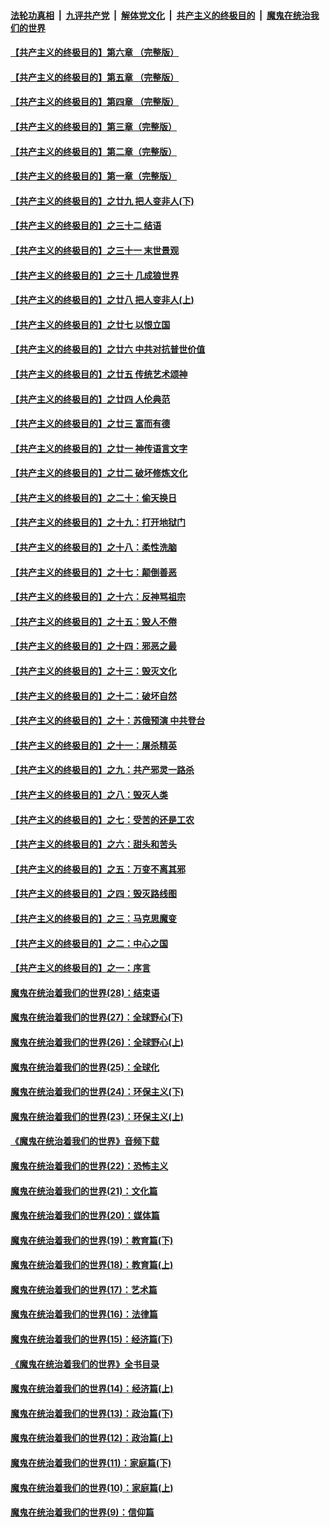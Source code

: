 ####  [法轮功真相](../../../../basic/blob/master/README.md?t=07031431) &nbsp;|&nbsp; [九评共产党](../../../../9ping.md/blob/master/README.md?t=07031431) &nbsp;|&nbsp; [解体党文化](../../../../jtdwh.md/blob/master/README.md?t=07031431)  &nbsp;|&nbsp; [共产主义的终极目的](../../../../gczydzjmd.md/blob/master/README.md?t=07031431) &nbsp;|&nbsp; [魔鬼在统治我们的世界](../../../../mgztzwmdsj.md/blob/master/README.md?t=07031431) 

#### [【共产主义的终极目的】第六章 （完整版）](../pages/nsc422/n11428913.md?t=07031431) 

#### [【共产主义的终极目的】第五章 （完整版）](../pages/nsc422/n11428912.md?t=07031431) 

#### [【共产主义的终极目的】第四章 （完整版）](../pages/nsc422/n11428907.md?t=07031431) 

#### [【共产主义的终极目的】第三章（完整版）](../pages/nsc422/n11428848.md?t=07031431) 

#### [【共产主义的终极目的】第二章（完整版）](../pages/nsc422/n11428831.md?t=07031431) 

#### [【共产主义的终极目的】第一章（完整版）](../pages/nsc422/n11417651.md?t=07031431) 

#### [【共产主义的终极目的】之廿九 把人变非人(下)](../pages/nsc422/n11344140.md?t=07031431) 

#### [【共产主义的终极目的】之三十二 结语](../pages/nsc422/n11360535.md?t=07031431) 

#### [【共产主义的终极目的】之三十一 末世景观](../pages/nsc422/n11351129.md?t=07031431) 

#### [【共产主义的终极目的】之三十 几成狼世界](../pages/nsc422/n11348280.md?t=07031431) 

#### [【共产主义的终极目的】之廿八 把人变非人(上)](../pages/nsc422/n11340492.md?t=07031431) 

#### [【共产主义的终极目的】之廿七 以恨立国](../pages/nsc422/n11336944.md?t=07031431) 

#### [【共产主义的终极目的】之廿六 中共对抗普世价值](../pages/nsc422/n11324785.md?t=07031431) 

#### [【共产主义的终极目的】之廿五 传统艺术颂神](../pages/nsc422/n11296396.md?t=07031431) 

#### [【共产主义的终极目的】之廿四 人伦典范](../pages/nsc422/n11296397.md?t=07031431) 

#### [【共产主义的终极目的】之廿三 富而有德](../pages/nsc422/n11283598.md?t=07031431) 

#### [【共产主义的终极目的】之廿一 神传语言文字](../pages/nsc422/n11263265.md?t=07031431) 

#### [【共产主义的终极目的】之廿二 破坏修炼文化](../pages/nsc422/n11245728.md?t=07031431) 

#### [【共产主义的终极目的】之二十：偷天换日](../pages/nsc422/n11238846.md?t=07031431) 

#### [【共产主义的终极目的】之十九：打开地狱门](../pages/nsc422/n11206376.md?t=07031431) 

#### [【共产主义的终极目的】之十八：柔性洗脑](../pages/nsc422/n11199994.md?t=07031431) 

#### [【共产主义的终极目的】之十七：颠倒善恶](../pages/nsc422/n11179782.md?t=07031431) 

#### [【共产主义的终极目的】之十六：反神骂祖宗](../pages/nsc422/n11166798.md?t=07031431) 

#### [【共产主义的终极目的】之十五：毁人不倦](../pages/nsc422/n11166792.md?t=07031431) 

#### [【共产主义的终极目的】之十四：邪恶之最](../pages/nsc422/n11150249.md?t=07031431) 

#### [【共产主义的终极目的】之十三：毁灭文化](../pages/nsc422/n11135227.md?t=07031431) 

#### [【共产主义的终极目的】之十二：破坏自然](../pages/nsc422/n11135214.md?t=07031431) 

#### [【共产主义的终极目的】之十：苏俄预演 中共登台](../pages/nsc422/n11118424.md?t=07031431) 

#### [【共产主义的终极目的】之十一：屠杀精英](../pages/nsc422/n11118442.md?t=07031431) 

#### [【共产主义的终极目的】之九：共产邪灵一路杀](../pages/nsc422/n11114139.md?t=07031431) 

#### [【共产主义的终极目的】之八：毁灭人类](../pages/nsc422/n11108503.md?t=07031431) 

#### [【共产主义的终极目的】之七：受苦的还是工农](../pages/nsc422/n11101809.md?t=07031431) 

#### [【共产主义的终极目的】之六：甜头和苦头](../pages/nsc422/n11096971.md?t=07031431) 

#### [【共产主义的终极目的】之五：万变不离其邪](../pages/nsc422/n11091285.md?t=07031431) 

#### [【共产主义的终极目的】之四：毁灭路线图](../pages/nsc422/n11086284.md?t=07031431) 

#### [【共产主义的终极目的】之三：马克思魔变](../pages/nsc422/n11061941.md?t=07031431) 

#### [【共产主义的终极目的】之二：中心之国](../pages/nsc422/n11047728.md?t=07031431) 

#### [【共产主义的终极目的】之一：序言](../pages/nsc422/n11086077.md?t=07031431) 

#### [魔鬼在统治着我们的世界(28)：结束语](../pages/nsc422/n10936246.md?t=07031431) 

#### [魔鬼在统治着我们的世界(27)：全球野心(下)](../pages/nsc422/n10928319.md?t=07031431) 

#### [魔鬼在统治着我们的世界(26)：全球野心(上)](../pages/nsc422/n10900318.md?t=07031431) 

#### [魔鬼在统治着我们的世界(25)：全球化](../pages/nsc422/n10788205.md?t=07031431) 

#### [魔鬼在统治着我们的世界(24)：环保主义(下)](../pages/nsc422/n10695307.md?t=07031431) 

#### [魔鬼在统治着我们的世界(23)：环保主义(上)](../pages/nsc422/n10688613.md?t=07031431) 

#### [《魔鬼在统治着我们的世界》音频下载](../pages/nsc422/n10635553.md?t=07031431) 

#### [魔鬼在统治着我们的世界(22)：恐怖主义](../pages/nsc422/n10614727.md?t=07031431) 

#### [魔鬼在统治着我们的世界(21)：文化篇](../pages/nsc422/n10597706.md?t=07031431) 

#### [魔鬼在统治着我们的世界(20)：媒体篇](../pages/nsc422/n10586579.md?t=07031431) 

#### [魔鬼在统治着我们的世界(19)：教育篇(下)](../pages/nsc422/n10564808.md?t=07031431) 

#### [魔鬼在统治着我们的世界(18)：教育篇(上)](../pages/nsc422/n10526970.md?t=07031431) 

#### [魔鬼在统治着我们的世界(17)：艺术篇](../pages/nsc422/n10499093.md?t=07031431) 

#### [魔鬼在统治着我们的世界(16)：法律篇](../pages/nsc422/n10485969.md?t=07031431) 

#### [魔鬼在统治着我们的世界(15)：经济篇(下)](../pages/nsc422/n10469975.md?t=07031431) 

#### [《魔鬼在统治着我们的世界》全书目录](../pages/nsc422/n10464261.md?t=07031431) 

#### [魔鬼在统治着我们的世界(14)：经济篇(上)](../pages/nsc422/n10457370.md?t=07031431) 

#### [魔鬼在统治着我们的世界(13)：政治篇(下)](../pages/nsc422/n10448270.md?t=07031431) 

#### [魔鬼在统治着我们的世界(12)：政治篇(上)](../pages/nsc422/n10444576.md?t=07031431) 

#### [魔鬼在统治着我们的世界(11)：家庭篇(下)](../pages/nsc422/n10440961.md?t=07031431) 

#### [魔鬼在统治着我们的世界(10)：家庭篇(上)](../pages/nsc422/n10435448.md?t=07031431) 

#### [魔鬼在统治着我们的世界(9)：信仰篇](../pages/nsc422/n10432159.md?t=07031431) 

